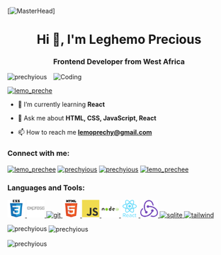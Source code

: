 [![MasterHead](https://www.shutterstock.com/image-vector/web-development-landing-page-people-260nw-1838445880.jpg)]
<h1 align="center">Hi 👋, I'm Leghemo Precious</h1>
<h3 align="center">Frontend Developer from West Africa</h3> 
<img align="right" alt="Coding" width="400" src="https://i.pinimg.com/originals/81/17/8b/81178b47a8598f0c81c4799f2cdd4057.gif"/>


<p align="left"> <img src="https://komarev.com/ghpvc/?username=prechyious&label=Profile%20views&color=0e75b6&style=flat" alt="prechyious" /> </p>

<p align="left"> <a href="https://twitter.com/lemo_preche" target="_blank"><img src="https://img.shields.io/twitter/follow/lemo_preche?logo=twitter&style=for-the-badge" alt="lemo_preche" /></a> </p>

- 🌱 I’m currently learning **React**

- 💬 Ask me about **HTML, CSS, JavaScript, React**

- 📫 How to reach me **lemoprechy@gmail.com**

<h3 align="left">Connect with me:</h3>
<p align="left">
<a href="https://twitter.com/lemo_prechee" target="blank"><img align="center" src="https://raw.githubusercontent.com/rahuldkjain/github-profile-readme-generator/master/src/images/icons/Social/twitter.svg" alt="lemo_prechee" height="30" width="40" /></a>
<a href="https://linkedin.com/in/prechyious" target="blank"><img align="center" src="https://raw.githubusercontent.com/rahuldkjain/github-profile-readme-generator/master/src/images/icons/Social/linked-in-alt.svg" alt="prechyious" height="30" width="40" /></a>
<a href="https://codesandbox.com/prechyious" target="blank"><img align="center" src="https://raw.githubusercontent.com/rahuldkjain/github-profile-readme-generator/master/src/images/icons/Social/codesandbox.svg" alt="prechyious" height="30" width="40" /></a>
<a href="https://instagram.com/lemo_prechee" target="blank"><img align="center" src="https://raw.githubusercontent.com/rahuldkjain/github-profile-readme-generator/master/src/images/icons/Social/instagram.svg" alt="lemo_prechee" height="30" width="40" /></a>
</p>

<h3 align="left">Languages and Tools:</h3>
<p align="left"> <a href="https://www.w3schools.com/css/" target="_blank" rel="noreferrer"> <img src="https://raw.githubusercontent.com/devicons/devicon/master/icons/css3/css3-original-wordmark.svg" alt="css3" width="40" height="40"/> </a> <a href="https://expressjs.com" target="_blank" rel="noreferrer"> <img src="https://raw.githubusercontent.com/devicons/devicon/master/icons/express/express-original-wordmark.svg" alt="express" width="40" height="40"/> </a> <a href="https://git-scm.com/" target="_blank" rel="noreferrer"> <img src="https://www.vectorlogo.zone/logos/git-scm/git-scm-icon.svg" alt="git" width="40" height="40"/> </a> <a href="https://www.w3.org/html/" target="_blank" rel="noreferrer"> <img src="https://raw.githubusercontent.com/devicons/devicon/master/icons/html5/html5-original-wordmark.svg" alt="html5" width="40" height="40"/> </a> <a href="https://developer.mozilla.org/en-US/docs/Web/JavaScript" target="_blank" rel="noreferrer"> <img src="https://raw.githubusercontent.com/devicons/devicon/master/icons/javascript/javascript-original.svg" alt="javascript" width="40" height="40"/> </a> <a href="https://nodejs.org" target="_blank" rel="noreferrer"> <img src="https://raw.githubusercontent.com/devicons/devicon/master/icons/nodejs/nodejs-original-wordmark.svg" alt="nodejs" width="40" height="40"/> </a> <a href="https://reactjs.org/" target="_blank" rel="noreferrer"> <img src="https://raw.githubusercontent.com/devicons/devicon/master/icons/react/react-original-wordmark.svg" alt="react" width="40" height="40"/> </a> <a href="https://redux.js.org" target="_blank" rel="noreferrer"> <img src="https://raw.githubusercontent.com/devicons/devicon/master/icons/redux/redux-original.svg" alt="redux" width="40" height="40"/> </a> <a href="https://www.sqlite.org/" target="_blank" rel="noreferrer"> <img src="https://www.vectorlogo.zone/logos/sqlite/sqlite-icon.svg" alt="sqlite" width="40" height="40"/> </a> <a href="https://tailwindcss.com/" target="_blank" rel="noreferrer"> <img src="https://www.vectorlogo.zone/logos/tailwindcss/tailwindcss-icon.svg" alt="tailwind" width="40" height="40"/> </a> </p>

<p><img align="left" src="https://github-readme-stats.vercel.app/api/top-langs?username=prechyious&show_icons=true&locale=en&layout=compact" alt="prechyious" /></p>

<p>&nbsp;<img align="center" src="https://github-readme-stats.vercel.app/api?username=prechyious&show_icons=true&locale=en" alt="prechyious" /></p>

<p><img align="center" src="https://github-readme-streak-stats.herokuapp.com/?user=prechyious&" alt="prechyious" /></p>
